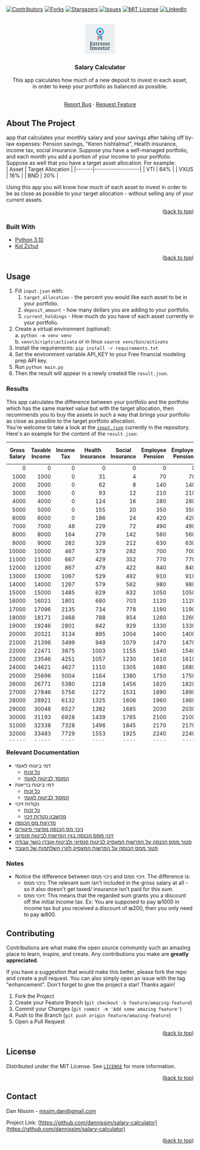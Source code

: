<div id="top"></div>


<!-- PROJECT SHIELDS -->
<!--
*** I'm using markdown "reference style" links for readability.
*** Reference links are enclosed in brackets [ ] instead of parentheses ( ).
*** See the bottom of this document for the declaration of the reference variables
*** for contributors-url, forks-url, etc. This is an optional, concise syntax you may use.
*** https://www.markdownguide.org/basic-syntax/#reference-style-links
-->
[![Contributors][contributors-shield]][contributors-url]
[![Forks][forks-shield]][forks-url]
[![Stargazers][stars-shield]][stars-url]
[![Issues][issues-shield]][issues-url]
[![MIT License][license-shield]][license-url]
[![LinkedIn][linkedin-shield]][linkedin-url]



<!-- PROJECT LOGO -->
<br />
<div align="center">
  <a href="https://github.com/dannissim/salary-calculator">
    <img src="static/logo.png" alt="Logo" width="80" height="80">
  </a>

<h3 align="center">Salary Calculator</h3>

[//]: # (TODO)
  This app calculates how much of a new deposit to invest in each asset,  
  in order to keep your portfolio as balanced as possible.
  <p align="center">
    <br />
    <a href="https://github.com/dannissim/salary-calculator/issues">Report Bug</a>
    ·
    <a href="https://github.com/dannissim/salary-calculator/issues">Request Feature</a>
  </p>
</div>



<!-- ABOUT THE PROJECT -->
## About The Project
[//]: # (TODO)
app that calculates your monthly salary and your savings after taking off by-law expenses: Pension savings,
"Keren hishtalmut", Health insurance, income tax, social insurance.
Suppose you have a self-managed portfolio, and each month you add a portion of your income to your portfolio.
Suppose as well that you have a target asset allocation. For example:  
| Asset | Target Allocation |
|-------|-------------------|
| VTI   | 64%               |
| VXUS  | 16%               |
| BND   | 20%               |  

Using this app you will know how much of each asset to invest in order to be as close as possible 
to your target allocation - without selling any of your current assets.
<p align="right">(<a href="#top">back to top</a>)</p>



### Built With

* [Python 3.10](https://python.org/)
* [Kol Zchut](https://www.kolzchut.org.il/he/%D7%A2%D7%9E%D7%95%D7%93_%D7%A8%D7%90%D7%A9%D7%99)

<p align="right">(<a href="#top">back to top</a>)</p>


## Usage

[//]: # (TODO)
1. Fill `input.json` with:
   1. `target_allocation` - the percent you would like each asset to be in your portfolio.
   2. `deposit_amount` - how many dollars you are adding to your portfolio.
   3. `current_holdings` - How much do you have of each asset currently in your portfolio. 
2. Create a virtual environment (optional):  
    a. `python -m venv venv`  
    b. `venv\Scripts\activate` or in linux `source venv/bin/activate`
3. Install the requirements: `pip install -r requirements.txt`
4. Set the environment variable API_KEY to your Free financial modeling prep API key.
5. Run `python main.py`
6. Then the result will appear in a newly created file `result.json`. 

### Results

[//]: # (TODO)
This app calculates the difference between your portfolio and the portfolio which has the same
market value but with the target allocation, then recommends you to buy the assets in such a way
that brings your portfolio as close as possible to the target portfolio allocation.  
You're welcome to take a look at the [`input.json`](input.json) currently in the repository.  
Here's an example for the content of the `result.json`:  

<table class="table table-bordered table-hover table-condensed" style="max-height: 50rem;">
<thead style="position: sticky; top: 0;"><tr><th title="Field #1">Gross Salary</th>
<th title="Field #2">Taxable Income</th>
<th title="Field #3">Income Tax</th>
<th title="Field #4">Health Insurance</th>
<th title="Field #5">Social Insurance</th>
<th title="Field #6">Employee Pension</th>
<th title="Field #7">Employer Pension</th>
<th title="Field #8">Employee Education Fund</th>
<th title="Field #9">Employer Education Fund</th>
<th title="Field #10">Employer Severance</th>
<th title="Field #11">Overall Savings</th>
<th title="Field #12">Net Income</th>
<th title="Field #13">Overall Income</th>
</tr></thead>
<tbody><tr>
<td align="right">0</td>
<td align="right">0</td>
<td align="right">0</td>
<td align="right">0</td>
<td align="right">0</td>
<td align="right">0</td>
<td align="right">0</td>
<td align="right">0</td>
<td align="right">0</td>
<td align="right">0</td>
<td align="right">0</td>
<td align="right">0</td>
<td align="right">0</td>
</tr>
<tr>
<td align="right">1000</td>
<td align="right">1000</td>
<td align="right">0</td>
<td align="right">31</td>
<td align="right">4</td>
<td align="right">70</td>
<td align="right">70</td>
<td align="right">25</td>
<td align="right">75</td>
<td align="right">83</td>
<td align="right">323</td>
<td align="right">870</td>
<td align="right">1193</td>
</tr>
<tr>
<td align="right">2000</td>
<td align="right">2000</td>
<td align="right">0</td>
<td align="right">62</td>
<td align="right">8</td>
<td align="right">140</td>
<td align="right">140</td>
<td align="right">50</td>
<td align="right">150</td>
<td align="right">166</td>
<td align="right">646</td>
<td align="right">1740</td>
<td align="right">2386</td>
</tr>
<tr>
<td align="right">3000</td>
<td align="right">3000</td>
<td align="right">0</td>
<td align="right">93</td>
<td align="right">12</td>
<td align="right">210</td>
<td align="right">210</td>
<td align="right">75</td>
<td align="right">225</td>
<td align="right">249</td>
<td align="right">969</td>
<td align="right">2610</td>
<td align="right">3579</td>
</tr>
<tr>
<td align="right">4000</td>
<td align="right">4000</td>
<td align="right">0</td>
<td align="right">124</td>
<td align="right">16</td>
<td align="right">280</td>
<td align="right">280</td>
<td align="right">100</td>
<td align="right">300</td>
<td align="right">333</td>
<td align="right">1293</td>
<td align="right">3480</td>
<td align="right">4773</td>
</tr>
<tr>
<td align="right">5000</td>
<td align="right">5000</td>
<td align="right">0</td>
<td align="right">155</td>
<td align="right">20</td>
<td align="right">350</td>
<td align="right">350</td>
<td align="right">125</td>
<td align="right">375</td>
<td align="right">416</td>
<td align="right">1616</td>
<td align="right">4350</td>
<td align="right">5966</td>
</tr>
<tr>
<td align="right">6000</td>
<td align="right">6000</td>
<td align="right">0</td>
<td align="right">186</td>
<td align="right">24</td>
<td align="right">420</td>
<td align="right">420</td>
<td align="right">150</td>
<td align="right">450</td>
<td align="right">499</td>
<td align="right">1939</td>
<td align="right">5220</td>
<td align="right">7159</td>
</tr>
<tr>
<td align="right">7000</td>
<td align="right">7000</td>
<td align="right">48</td>
<td align="right">229</td>
<td align="right">72</td>
<td align="right">490</td>
<td align="right">490</td>
<td align="right">175</td>
<td align="right">525</td>
<td align="right">583</td>
<td align="right">2263</td>
<td align="right">5984</td>
<td align="right">8247</td>
</tr>
<tr>
<td align="right">8000</td>
<td align="right">8000</td>
<td align="right">164</td>
<td align="right">279</td>
<td align="right">142</td>
<td align="right">560</td>
<td align="right">560</td>
<td align="right">200</td>
<td align="right">600</td>
<td align="right">666</td>
<td align="right">2586</td>
<td align="right">6653</td>
<td align="right">9239</td>
</tr>
<tr>
<td align="right">9000</td>
<td align="right">9000</td>
<td align="right">282</td>
<td align="right">329</td>
<td align="right">212</td>
<td align="right">630</td>
<td align="right">630</td>
<td align="right">225</td>
<td align="right">675</td>
<td align="right">749</td>
<td align="right">2909</td>
<td align="right">7320</td>
<td align="right">10229</td>
</tr>
<tr>
<td align="right">10000</td>
<td align="right">10000</td>
<td align="right">467</td>
<td align="right">379</td>
<td align="right">282</td>
<td align="right">700</td>
<td align="right">700</td>
<td align="right">250</td>
<td align="right">750</td>
<td align="right">833</td>
<td align="right">3232</td>
<td align="right">7920</td>
<td align="right">11152</td>
</tr>
<tr>
<td align="right">11000</td>
<td align="right">11000</td>
<td align="right">667</td>
<td align="right">429</td>
<td align="right">352</td>
<td align="right">770</td>
<td align="right">770</td>
<td align="right">275</td>
<td align="right">825</td>
<td align="right">916</td>
<td align="right">3556</td>
<td align="right">8505</td>
<td align="right">12061</td>
</tr>
<tr>
<td align="right">12000</td>
<td align="right">12000</td>
<td align="right">867</td>
<td align="right">479</td>
<td align="right">422</td>
<td align="right">840</td>
<td align="right">840</td>
<td align="right">300</td>
<td align="right">900</td>
<td align="right">999</td>
<td align="right">3879</td>
<td align="right">9090</td>
<td align="right">12969</td>
</tr>
<tr>
<td align="right">13000</td>
<td align="right">13000</td>
<td align="right">1067</td>
<td align="right">529</td>
<td align="right">492</td>
<td align="right">910</td>
<td align="right">910</td>
<td align="right">325</td>
<td align="right">975</td>
<td align="right">1082</td>
<td align="right">4202</td>
<td align="right">9675</td>
<td align="right">13877</td>
</tr>
<tr>
<td align="right">14000</td>
<td align="right">14000</td>
<td align="right">1267</td>
<td align="right">579</td>
<td align="right">562</td>
<td align="right">980</td>
<td align="right">980</td>
<td align="right">350</td>
<td align="right">1050</td>
<td align="right">1166</td>
<td align="right">4526</td>
<td align="right">10260</td>
<td align="right">14786</td>
</tr>
<tr>
<td align="right">15000</td>
<td align="right">15000</td>
<td align="right">1485</td>
<td align="right">629</td>
<td align="right">632</td>
<td align="right">1050</td>
<td align="right">1050</td>
<td align="right">375</td>
<td align="right">1125</td>
<td align="right">1249</td>
<td align="right">4849</td>
<td align="right">10827</td>
<td align="right">15676</td>
</tr>
<tr>
<td align="right">16000</td>
<td align="right">16021</td>
<td align="right">1801</td>
<td align="right">680</td>
<td align="right">703</td>
<td align="right">1120</td>
<td align="right">1120</td>
<td align="right">400</td>
<td align="right">1200</td>
<td align="right">1332</td>
<td align="right">5172</td>
<td align="right">11293</td>
<td align="right">16465</td>
</tr>
<tr>
<td align="right">17000</td>
<td align="right">17096</td>
<td align="right">2135</td>
<td align="right">734</td>
<td align="right">778</td>
<td align="right">1190</td>
<td align="right">1190</td>
<td align="right">425</td>
<td align="right">1275</td>
<td align="right">1416</td>
<td align="right">5496</td>
<td align="right">11736</td>
<td align="right">17232</td>
</tr>
<tr>
<td align="right">18000</td>
<td align="right">18171</td>
<td align="right">2468</td>
<td align="right">788</td>
<td align="right">854</td>
<td align="right">1260</td>
<td align="right">1260</td>
<td align="right">450</td>
<td align="right">1350</td>
<td align="right">1499</td>
<td align="right">5819</td>
<td align="right">12179</td>
<td align="right">17998</td>
</tr>
<tr>
<td align="right">19000</td>
<td align="right">19246</td>
<td align="right">2801</td>
<td align="right">842</td>
<td align="right">929</td>
<td align="right">1330</td>
<td align="right">1330</td>
<td align="right">475</td>
<td align="right">1425</td>
<td align="right">1582</td>
<td align="right">6142</td>
<td align="right">12621</td>
<td align="right">18763</td>
</tr>
<tr>
<td align="right">20000</td>
<td align="right">20321</td>
<td align="right">3134</td>
<td align="right">895</td>
<td align="right">1004</td>
<td align="right">1400</td>
<td align="right">1400</td>
<td align="right">500</td>
<td align="right">1500</td>
<td align="right">1666</td>
<td align="right">6465</td>
<td align="right">13064</td>
<td align="right">19529</td>
</tr>
<tr>
<td align="right">21000</td>
<td align="right">21396</td>
<td align="right">3499</td>
<td align="right">949</td>
<td align="right">1079</td>
<td align="right">1470</td>
<td align="right">1470</td>
<td align="right">525</td>
<td align="right">1575</td>
<td align="right">1749</td>
<td align="right">6789</td>
<td align="right">13476</td>
<td align="right">20265</td>
</tr>
<tr>
<td align="right">22000</td>
<td align="right">22471</td>
<td align="right">3875</td>
<td align="right">1003</td>
<td align="right">1155</td>
<td align="right">1540</td>
<td align="right">1540</td>
<td align="right">550</td>
<td align="right">1650</td>
<td align="right">1832</td>
<td align="right">7112</td>
<td align="right">13876</td>
<td align="right">20988</td>
</tr>
<tr>
<td align="right">23000</td>
<td align="right">23546</td>
<td align="right">4251</td>
<td align="right">1057</td>
<td align="right">1230</td>
<td align="right">1610</td>
<td align="right">1610</td>
<td align="right">575</td>
<td align="right">1725</td>
<td align="right">1915</td>
<td align="right">7435</td>
<td align="right">14275</td>
<td align="right">21710</td>
</tr>
<tr>
<td align="right">24000</td>
<td align="right">24621</td>
<td align="right">4627</td>
<td align="right">1110</td>
<td align="right">1305</td>
<td align="right">1680</td>
<td align="right">1680</td>
<td align="right">600</td>
<td align="right">1800</td>
<td align="right">1999</td>
<td align="right">7759</td>
<td align="right">14675</td>
<td align="right">22434</td>
</tr>
<tr>
<td align="right">25000</td>
<td align="right">25696</td>
<td align="right">5004</td>
<td align="right">1164</td>
<td align="right">1380</td>
<td align="right">1750</td>
<td align="right">1750</td>
<td align="right">625</td>
<td align="right">1875</td>
<td align="right">2082</td>
<td align="right">8082</td>
<td align="right">15075</td>
<td align="right">23157</td>
</tr>
<tr>
<td align="right">26000</td>
<td align="right">26771</td>
<td align="right">5380</td>
<td align="right">1218</td>
<td align="right">1456</td>
<td align="right">1820</td>
<td align="right">1820</td>
<td align="right">650</td>
<td align="right">1950</td>
<td align="right">2165</td>
<td align="right">8405</td>
<td align="right">15475</td>
<td align="right">23880</td>
</tr>
<tr>
<td align="right">27000</td>
<td align="right">27846</td>
<td align="right">5756</td>
<td align="right">1272</td>
<td align="right">1531</td>
<td align="right">1890</td>
<td align="right">1890</td>
<td align="right">675</td>
<td align="right">2025</td>
<td align="right">2249</td>
<td align="right">8729</td>
<td align="right">15874</td>
<td align="right">24603</td>
</tr>
<tr>
<td align="right">28000</td>
<td align="right">28921</td>
<td align="right">6132</td>
<td align="right">1325</td>
<td align="right">1606</td>
<td align="right">1960</td>
<td align="right">1960</td>
<td align="right">700</td>
<td align="right">2100</td>
<td align="right">2332</td>
<td align="right">9052</td>
<td align="right">16274</td>
<td align="right">25326</td>
</tr>
<tr>
<td align="right">29000</td>
<td align="right">30048</td>
<td align="right">6527</td>
<td align="right">1382</td>
<td align="right">1685</td>
<td align="right">2030</td>
<td align="right">2030</td>
<td align="right">725</td>
<td align="right">2175</td>
<td align="right">2415</td>
<td align="right">9375</td>
<td align="right">16649</td>
<td align="right">26024</td>
</tr>
<tr>
<td align="right">30000</td>
<td align="right">31193</td>
<td align="right">6928</td>
<td align="right">1439</td>
<td align="right">1765</td>
<td align="right">2100</td>
<td align="right">2100</td>
<td align="right">750</td>
<td align="right">2250</td>
<td align="right">2499</td>
<td align="right">9699</td>
<td align="right">17016</td>
<td align="right">26715</td>
</tr>
<tr>
<td align="right">31000</td>
<td align="right">32338</td>
<td align="right">7328</td>
<td align="right">1496</td>
<td align="right">1845</td>
<td align="right">2170</td>
<td align="right">2170</td>
<td align="right">775</td>
<td align="right">2325</td>
<td align="right">2582</td>
<td align="right">10022</td>
<td align="right">17383</td>
<td align="right">27405</td>
</tr>
<tr>
<td align="right">32000</td>
<td align="right">33483</td>
<td align="right">7729</td>
<td align="right">1553</td>
<td align="right">1925</td>
<td align="right">2240</td>
<td align="right">2240</td>
<td align="right">800</td>
<td align="right">2400</td>
<td align="right">2665</td>
<td align="right">10345</td>
<td align="right">17750</td>
<td align="right">28095</td>
</tr>
<tr>
<td align="right">33000</td>
<td align="right">34628</td>
<td align="right">8130</td>
<td align="right">1611</td>
<td align="right">2006</td>
<td align="right">2310</td>
<td align="right">2310</td>
<td align="right">825</td>
<td align="right">2475</td>
<td align="right">2748</td>
<td align="right">10668</td>
<td align="right">18117</td>
<td align="right">28785</td>
</tr>
<tr>
<td align="right">34000</td>
<td align="right">35773</td>
<td align="right">8531</td>
<td align="right">1668</td>
<td align="right">2086</td>
<td align="right">2380</td>
<td align="right">2380</td>
<td align="right">850</td>
<td align="right">2550</td>
<td align="right">2832</td>
<td align="right">10992</td>
<td align="right">18484</td>
<td align="right">29476</td>
</tr>
<tr>
<td align="right">35000</td>
<td align="right">36926</td>
<td align="right">8934</td>
<td align="right">1726</td>
<td align="right">2166</td>
<td align="right">2450</td>
<td align="right">2450</td>
<td align="right">875</td>
<td align="right">2625</td>
<td align="right">2915</td>
<td align="right">11315</td>
<td align="right">18847</td>
<td align="right">30162</td>
</tr>
<tr>
<td align="right">36000</td>
<td align="right">38154</td>
<td align="right">9364</td>
<td align="right">1787</td>
<td align="right">2252</td>
<td align="right">2520</td>
<td align="right">2520</td>
<td align="right">900</td>
<td align="right">2700</td>
<td align="right">2998</td>
<td align="right">11638</td>
<td align="right">19175</td>
<td align="right">30813</td>
</tr>
<tr>
<td align="right">37000</td>
<td align="right">39382</td>
<td align="right">9794</td>
<td align="right">1848</td>
<td align="right">2338</td>
<td align="right">2590</td>
<td align="right">2590</td>
<td align="right">925</td>
<td align="right">2775</td>
<td align="right">3082</td>
<td align="right">11962</td>
<td align="right">19502</td>
<td align="right">31464</td>
</tr>
<tr>
<td align="right">38000</td>
<td align="right">40611</td>
<td align="right">10224</td>
<td align="right">1910</td>
<td align="right">2424</td>
<td align="right">2660</td>
<td align="right">2660</td>
<td align="right">950</td>
<td align="right">2850</td>
<td align="right">3165</td>
<td align="right">12285</td>
<td align="right">19830</td>
<td align="right">32115</td>
</tr>
<tr>
<td align="right">39000</td>
<td align="right">41839</td>
<td align="right">10654</td>
<td align="right">1971</td>
<td align="right">2510</td>
<td align="right">2730</td>
<td align="right">2730</td>
<td align="right">975</td>
<td align="right">2925</td>
<td align="right">3248</td>
<td align="right">12608</td>
<td align="right">20158</td>
<td align="right">32766</td>
</tr>
<tr>
<td align="right">40000</td>
<td align="right">43067</td>
<td align="right">11102</td>
<td align="right">2033</td>
<td align="right">2596</td>
<td align="right">2800</td>
<td align="right">2800</td>
<td align="right">1000</td>
<td align="right">3000</td>
<td align="right">3332</td>
<td align="right">12931</td>
<td align="right">20467</td>
<td align="right">33398</td>
</tr>
<tr>
<td align="right">41000</td>
<td align="right">44295</td>
<td align="right">11680</td>
<td align="right">2094</td>
<td align="right">2682</td>
<td align="right">2870</td>
<td align="right">2870</td>
<td align="right">1025</td>
<td align="right">3075</td>
<td align="right">3415</td>
<td align="right">13255</td>
<td align="right">20647</td>
<td align="right">33902</td>
</tr>
<tr>
<td align="right">42000</td>
<td align="right">45524</td>
<td align="right">12257</td>
<td align="right">2133</td>
<td align="right">2737</td>
<td align="right">2940</td>
<td align="right">2940</td>
<td align="right">1050</td>
<td align="right">3150</td>
<td align="right">3498</td>
<td align="right">13578</td>
<td align="right">20881</td>
<td align="right">34459</td>
</tr>
<tr>
<td align="right">43000</td>
<td align="right">46752</td>
<td align="right">12834</td>
<td align="right">2133</td>
<td align="right">2737</td>
<td align="right">3010</td>
<td align="right">3010</td>
<td align="right">1075</td>
<td align="right">3225</td>
<td align="right">3581</td>
<td align="right">13901</td>
<td align="right">21209</td>
<td align="right">35110</td>
</tr>
<tr>
<td align="right">44000</td>
<td align="right">47980</td>
<td align="right">13411</td>
<td align="right">2133</td>
<td align="right">2737</td>
<td align="right">3080</td>
<td align="right">3080</td>
<td align="right">1100</td>
<td align="right">3300</td>
<td align="right">3665</td>
<td align="right">14225</td>
<td align="right">21537</td>
<td align="right">35762</td>
</tr>
<tr>
<td align="right">45000</td>
<td align="right">49209</td>
<td align="right">13989</td>
<td align="right">2133</td>
<td align="right">2737</td>
<td align="right">3150</td>
<td align="right">3150</td>
<td align="right">1125</td>
<td align="right">3375</td>
<td align="right">3748</td>
<td align="right">14548</td>
<td align="right">21864</td>
<td align="right">36412</td>
</tr>
<tr>
<td align="right">46000</td>
<td align="right">50437</td>
<td align="right">14566</td>
<td align="right">2133</td>
<td align="right">2737</td>
<td align="right">3220</td>
<td align="right">3220</td>
<td align="right">1150</td>
<td align="right">3450</td>
<td align="right">3831</td>
<td align="right">14871</td>
<td align="right">22192</td>
<td align="right">37063</td>
</tr>
<tr>
<td align="right">47000</td>
<td align="right">51665</td>
<td align="right">15143</td>
<td align="right">2133</td>
<td align="right">2737</td>
<td align="right">3290</td>
<td align="right">3290</td>
<td align="right">1175</td>
<td align="right">3525</td>
<td align="right">3915</td>
<td align="right">15195</td>
<td align="right">22520</td>
<td align="right">37715</td>
</tr>
<tr>
<td align="right">48000</td>
<td align="right">52894</td>
<td align="right">15721</td>
<td align="right">2133</td>
<td align="right">2737</td>
<td align="right">3360</td>
<td align="right">3360</td>
<td align="right">1200</td>
<td align="right">3600</td>
<td align="right">3998</td>
<td align="right">15518</td>
<td align="right">22847</td>
<td align="right">38365</td>
</tr>
<tr>
<td align="right">49000</td>
<td align="right">54122</td>
<td align="right">16298</td>
<td align="right">2133</td>
<td align="right">2737</td>
<td align="right">3430</td>
<td align="right">3430</td>
<td align="right">1225</td>
<td align="right">3675</td>
<td align="right">4081</td>
<td align="right">15841</td>
<td align="right">23175</td>
<td align="right">39016</td>
</tr>
<tr>
<td align="right">50000</td>
<td align="right">55350</td>
<td align="right">16878</td>
<td align="right">2133</td>
<td align="right">2737</td>
<td align="right">3500</td>
<td align="right">3500</td>
<td align="right">1250</td>
<td align="right">3750</td>
<td align="right">4165</td>
<td align="right">16164</td>
<td align="right">23500</td>
<td align="right">39664</td>
</tr>
</tbody></table>  

### Relevant Documentation
* דמי ביטוח לאומי
  * [כל זכות](https://www.kolzchut.org.il/he/%D7%93%D7%9E%D7%99_%D7%91%D7%99%D7%98%D7%95%D7%97_%D7%9C%D7%90%D7%95%D7%9E%D7%99_%D7%9C%D7%A2%D7%95%D7%91%D7%93_%D7%A9%D7%9B%D7%99%D7%A8)
  * [המוסד לביטוח לאומי](https://www.btl.gov.il/Insurance/Rates/Pages/%D7%9C%D7%A2%D7%95%D7%91%D7%93%D7%99%D7%9D%20%D7%A9%D7%9B%D7%99%D7%A8%D7%99%D7%9D.aspx)
* דמי ביטוח בריאות
  * [כל זכות](https://www.kolzchut.org.il/he/%D7%AA%D7%A9%D7%9C%D7%95%D7%9D_%D7%93%D7%9E%D7%99_%D7%91%D7%99%D7%98%D7%95%D7%97_%D7%91%D7%A8%D7%99%D7%90%D7%95%D7%AA)
  * [המסוד לביטוח לאומי](https://www.btl.gov.il/Insurance/Health_Insurance/Pages/%D7%A9%D7%99%D7%A2%D7%95%D7%A8%D7%99%20%D7%93%D7%9E%D7%99%20%D7%91%D7%99%D7%98%D7%95%D7%97%20%D7%91%D7%A8%D7%99%D7%90%D7%95%D7%AA.aspx)
* נקודות זיכוי
  * [כל זכות](https://www.kolzchut.org.il/he/%D7%A0%D7%A7%D7%95%D7%93%D7%AA_%D7%96%D7%99%D7%9B%D7%95%D7%99)
  * [מחשבון נקודות זיכוי](https://secapp.taxes.gov.il/srsimulatorNZ/#/simulator)
* [מדרגות מס הכנסה](https://www.kolzchut.org.il/he/%D7%9E%D7%93%D7%A8%D7%92%D7%95%D7%AA_%D7%9E%D7%A1_%D7%94%D7%9B%D7%A0%D7%A1%D7%94)
* [ניכוי מס הכנסה מפיצויי פיטורים](https://www.kolzchut.org.il/he/%D7%A0%D7%99%D7%9B%D7%95%D7%99_%D7%9E%D7%A1_%D7%94%D7%9B%D7%A0%D7%A1%D7%94_%D7%9E%D7%A4%D7%99%D7%A6%D7%95%D7%99%D7%99_%D7%A4%D7%99%D7%98%D7%95%D7%A8%D7%99%D7%9D)
* [זיכוי ממס הכנסה בגין הפרשות לביטוח פנסיוני](https://www.kolzchut.org.il/he/%D7%96%D7%99%D7%9B%D7%95%D7%99_%D7%9E%D7%9E%D7%A1_%D7%94%D7%9B%D7%A0%D7%A1%D7%94_%D7%91%D7%92%D7%99%D7%9F_%D7%94%D7%A4%D7%A8%D7%A9%D7%95%D7%AA_%D7%9C%D7%91%D7%99%D7%98%D7%95%D7%97_%D7%A4%D7%A0%D7%A1%D7%99%D7%95%D7%A0%D7%99)
* [פטור ממס הכנסה על הפרשות המעסיק לביטוח פנסיוני ולביטוח אובדן כושר עבודה](https://www.kolzchut.org.il/he/%D7%A4%D7%98%D7%95%D7%A8_%D7%9E%D7%9E%D7%A1_%D7%94%D7%9B%D7%A0%D7%A1%D7%94_%D7%A2%D7%9C_%D7%94%D7%A4%D7%A8%D7%A9%D7%95%D7%AA_%D7%94%D7%9E%D7%A2%D7%A1%D7%99%D7%A7_%D7%9C%D7%91%D7%99%D7%98%D7%95%D7%97_%D7%A4%D7%A0%D7%A1%D7%99%D7%95%D7%A0%D7%99_%D7%95%D7%9C%D7%91%D7%99%D7%98%D7%95%D7%97_%D7%90%D7%95%D7%91%D7%93%D7%9F_%D7%9B%D7%95%D7%A9%D7%A8_%D7%A2%D7%91%D7%95%D7%93%D7%94)
* [פטור ממס הכנסה על הפרשות המעסיק לקרן השלתמות של העובד](https://www.kolzchut.org.il/he/%D7%A7%D7%A8%D7%9F_%D7%94%D7%A9%D7%AA%D7%9C%D7%9E%D7%95%D7%AA#.D7.A4.D7.98.D7.95.D7.A8_.D7.9E.D7.9E.D7.A1_.D7.94.D7.9B.D7.A0.D7.A1.D7.94)

### Notes
* Notice the difference between ניכוי ממס and זיכוי ממס. The difference is:  
  * ניכוי ממס:  The relevant sum isn't included in the gross salary at all - so it also doesn't get taxed/ insurance isn't paid for this sum.
  * זיכוי ממס: This means that the regarded sum grants you a discount off the initial income tax. Ex: You are supposed to pay ₪1000 in income tax but you received a discount of ₪200, then you only need to pay ₪800.

<!-- CONTRIBUTING -->
## Contributing

Contributions are what make the open source community such an amazing place to learn, inspire, and create. Any contributions you make are **greatly appreciated**.

If you have a suggestion that would make this better, please fork the repo and create a pull request. You can also simply open an issue with the tag "enhancement".
Don't forget to give the project a star! Thanks again!

1. Fork the Project
2. Create your Feature Branch (`git checkout -b feature/amazing-feature`)
3. Commit your Changes (`git commit -m 'Add some amazing feature'`)
4. Push to the Branch (`git push origin feature/amazing-feature`)
5. Open a Pull Request

<p align="right">(<a href="#top">back to top</a>)</p>



<!-- LICENSE -->
## License

Distributed under the MIT License. See [`LICENSE`](LICENSE) for more information.

<p align="right">(<a href="#top">back to top</a>)</p>



<!-- CONTACT -->
## Contact

Dan Nissim - nissim.dan@gmail.com

Project Link: [https://github.com/dannissim/salary-calculator](https://github.com/dannissim/salary-calculator)

<p align="right">(<a href="#top">back to top</a>)</p>


<!-- MARKDOWN LINKS & IMAGES -->
<!-- https://www.markdownguide.org/basic-syntax/#reference-style-links -->
[contributors-shield]: https://img.shields.io/github/contributors/dannissim/salary-calculator.svg?style=for-the-badge
[contributors-url]: https://github.com/dannissim/salary-calculator/graphs/contributors
[forks-shield]: https://img.shields.io/github/forks/dannissim/salary-calculator.svg?style=for-the-badge
[forks-url]: https://github.com/dannissim/salary-calculator/network/members
[stars-shield]: https://img.shields.io/github/stars/dannissim/salary-calculator.svg?style=for-the-badge
[stars-url]: https://github.com/dannissim/salary-calculator/stargazers
[issues-shield]: https://img.shields.io/github/issues/dannissim/salary-calculator.svg?style=for-the-badge
[issues-url]: https://github.com/dannissim/salary-calculator/issues
[license-shield]: https://img.shields.io/github/license/dannissim/salary-calculator.svg?style=for-the-badge
[license-url]: https://github.com/dannissim/salary-calculator/blob/main/LICENSE
[linkedin-shield]: https://img.shields.io/badge/-LinkedIn-black.svg?style=for-the-badge&logo=linkedin&colorB=555
[linkedin-url]: https://linkedin.com/in/dan-nissim-2558a785
[product-screenshot]: images/screenshot.png